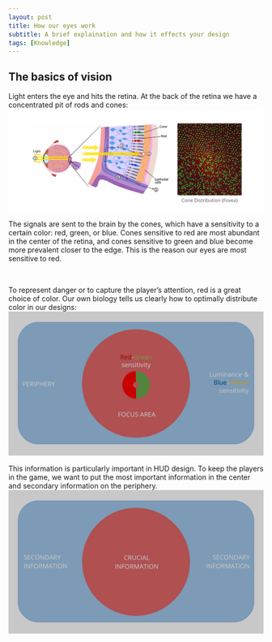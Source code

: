 ```yaml
---
layout: post
title: How our eyes work
subtitle: A brief explaination and how it effects your design
tags: [Knowledge]
---
```



## The basics of vision
Light enters the eye and hits the retina. At the back of the retina we have a concentrated pit of rods and cones:  
![Eye Illustration](/img/Eye_Illustration.jpg)

The signals are sent to the brain by the cones, which have a sensitivity to a certain color: red, green, or blue. Cones sensitive to red are most abundant in the center of the retina, and cones sensitive to green and blue become more prevalent closer to the edge. This is the reason our eyes are most sensitive to red.

<br>

To represent danger or to capture the player’s attention, red is a great choice of color.
Our own biology tells us clearly how to optimally distribute color in our designs:  
![Focus and Periphery area](/img/Focus_Layout.jpg)

This information is particularly important in HUD design. To keep the players in the game, we want to put the most important information in the center and secondary information on the periphery.  
![Critical and Secondary information](/img/Information_Layout.jpg)
